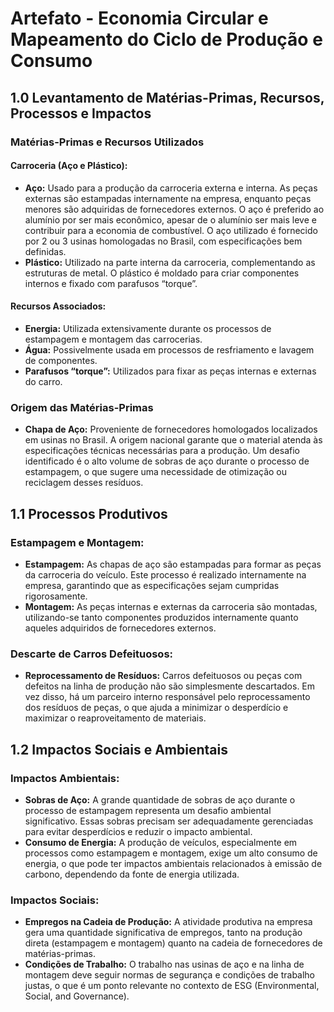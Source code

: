 # Artefato - Economia Circular e Mapeamento do Ciclo de Produção e Consumo
## 1.0 Levantamento de Matérias-Primas, Recursos, Processos e Impactos
### **Matérias-Primas e Recursos Utilizados**
#### **Carroceria (Aço e Plástico):**
- **Aço:** Usado para a produção da carroceria externa e interna. As peças externas são estampadas internamente na empresa, enquanto peças menores são adquiridas de fornecedores externos. O aço é preferido ao alumínio por ser mais econômico, apesar de o alumínio ser mais leve e contribuir para a economia de combustível. O aço utilizado é fornecido por 2 ou 3 usinas homologadas no Brasil, com especificações bem definidas.
- **Plástico:** Utilizado na parte interna da carroceria, complementando as estruturas de metal. O plástico é moldado para criar componentes internos e fixado com parafusos “torque”.
#### **Recursos Associados:**
- **Energia:** Utilizada extensivamente durante os processos de estampagem e montagem das carrocerias.
- **Água:** Possivelmente usada em processos de resfriamento e lavagem de componentes.
- **Parafusos “torque”:** Utilizados para fixar as peças internas e externas do carro.
### **Origem das Matérias-Primas**
- **Chapa de Aço:** Proveniente de fornecedores homologados localizados em usinas no Brasil. A origem nacional garante que o material atenda às especificações técnicas necessárias para a produção. Um desafio identificado é o alto volume de sobras de aço durante o processo de estampagem, o que sugere uma necessidade de otimização ou reciclagem desses resíduos.
## 1.1 Processos Produtivos
### **Estampagem e Montagem:**
- **Estampagem:** As chapas de aço são estampadas para formar as peças da carroceria do veículo. Este processo é realizado internamente na empresa, garantindo que as especificações sejam cumpridas rigorosamente.
- **Montagem:** As peças internas e externas da carroceria são montadas, utilizando-se tanto componentes produzidos internamente quanto aqueles adquiridos de fornecedores externos.
### **Descarte de Carros Defeituosos:**
- **Reprocessamento de Resíduos:** Carros defeituosos ou peças com defeitos na linha de produção não são simplesmente descartados. Em vez disso, há um parceiro interno responsável pelo reprocessamento dos resíduos de peças, o que ajuda a minimizar o desperdício e maximizar o reaproveitamento de materiais.
## 1.2 Impactos Sociais e Ambientais
### **Impactos Ambientais:**
- **Sobras de Aço:** A grande quantidade de sobras de aço durante o processo de estampagem representa um desafio ambiental significativo. Essas sobras precisam ser adequadamente gerenciadas para evitar desperdícios e reduzir o impacto ambiental.
- **Consumo de Energia:** A produção de veículos, especialmente em processos como estampagem e montagem, exige um alto consumo de energia, o que pode ter impactos ambientais relacionados à emissão de carbono, dependendo da fonte de energia utilizada.
### **Impactos Sociais:**
- **Empregos na Cadeia de Produção:** A atividade produtiva na empresa gera uma quantidade significativa de empregos, tanto na produção direta (estampagem e montagem) quanto na cadeia de fornecedores de matérias-primas.
- **Condições de Trabalho:** O trabalho nas usinas de aço e na linha de montagem deve seguir normas de segurança e condições de trabalho justas, o que é um ponto relevante no contexto de ESG (Environmental, Social, and Governance).